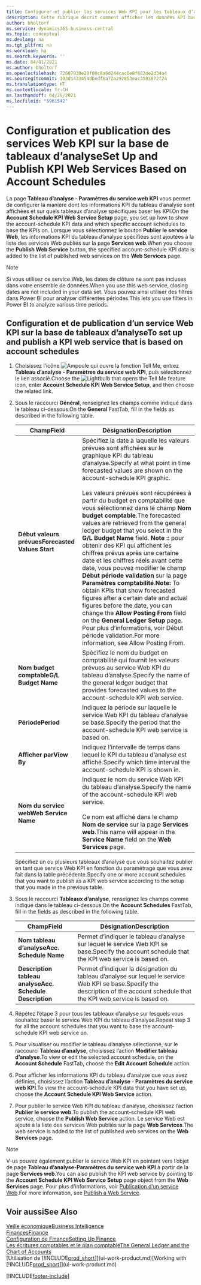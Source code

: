 ```yaml
---
title: Configurer et publier les services Web KPI pour les tableaux d’analyse | Microsoft Docs
description: Cette rubrique décrit comment afficher les données KPI basées sur des tableaux d’analyse spécifiques.
author: bholtorf
ms.service: dynamics365-business-central
ms.topic: conceptual
ms.devlang: na
ms.tgt_pltfrm: na
ms.workload: na
ms.search.keywords: ''
ms.date: 04/01/2021
ms.author: bholtorf
ms.openlocfilehash: 72687930e20f00c8a6d244cac0e8f682de2d34a4
ms.sourcegitcommit: 103d1433454dbedf8a72a292853eac3501872f24
ms.translationtype: HT
ms.contentlocale: fr-CH
ms.lasthandoff: 04/29/2021
ms.locfileid: "5961542"
---
```

# <a name="set-up-and-publish-kpi-web-services-based-on-account-schedules"></a><span data-ttu-id="15859-103">Configuration et publication des services Web KPI sur la base de tableaux d’analyse</span><span class="sxs-lookup"><span data-stu-id="15859-103">Set Up and Publish KPI Web Services Based on Account Schedules</span></span>
<span data-ttu-id="15859-104">La page **Tableau d’analyse - Paramètres du service web KPI** vous permet de configurer la manière dont les informations KPI du tableau d’analyse sont affichées et sur quels tableaux d’analyse spécifiques baser les KPI.</span><span class="sxs-lookup"><span data-stu-id="15859-104">On the **Account Schedule KPI Web Service Setup** page, you set up how to show the account-schedule KPI data and which specific account schedules to base the KPIs on.</span></span> <span data-ttu-id="15859-105">Lorsque vous sélectionnez le bouton **Publier le service Web**, les informations KPI du tableau d’analyse spécifiées sont ajoutées à la liste des services Web publiés sur la page **Services web**.</span><span class="sxs-lookup"><span data-stu-id="15859-105">When you choose the **Publish Web Service** button, the specified account-schedule KPI data is added to the list of published web services on the **Web Services** page.</span></span>  

> [!NOTE]
> <span data-ttu-id="15859-106">Si vous utilisez ce service Web, les dates de clôture ne sont pas incluses dans votre ensemble de données.</span><span class="sxs-lookup"><span data-stu-id="15859-106">When you use this web service, closing dates are not included in your data set.</span></span> <span data-ttu-id="15859-107">Vous pouvez ainsi utiliser des filtres dans Power BI pour analyser différentes périodes.</span><span class="sxs-lookup"><span data-stu-id="15859-107">This lets you use filters in Power BI to analyze various time periods.</span></span>

## <a name="to-set-up-and-publish-a-kpi-web-service-that-is-based-on-account-schedules"></a><span data-ttu-id="15859-108">Configuration et de publication d’un service Web KPI sur la base de tableaux d’analyse</span><span class="sxs-lookup"><span data-stu-id="15859-108">To set up and publish a KPI web service that is based on account schedules</span></span>  
1.  <span data-ttu-id="15859-109">Choisissez l’icône ![Ampoule qui ouvre la fonction Tell Me](media/ui-search/search_small.png "Dites-moi ce que vous voulez faire"), entrez **Tableau d’analyse - Paramètres du service web KPI**, puis sélectionnez le lien associé.</span><span class="sxs-lookup"><span data-stu-id="15859-109">Choose the ![Lightbulb that opens the Tell Me feature](media/ui-search/search_small.png "Tell me what you want to do") icon, enter **Account Schedule KPI Web Service Setup**, and then choose the related link.</span></span>  
2.  <span data-ttu-id="15859-110">Sous le raccourci **Général**, renseignez les champs comme indiqué dans le tableau ci-dessous.</span><span class="sxs-lookup"><span data-stu-id="15859-110">On the **General** FastTab, fill in the fields as described in the following table.</span></span>  

    |<span data-ttu-id="15859-111">Champ</span><span class="sxs-lookup"><span data-stu-id="15859-111">Field</span></span>|<span data-ttu-id="15859-112">Désignation</span><span class="sxs-lookup"><span data-stu-id="15859-112">Description</span></span>|  
    |---------------------------------|---------------------------------------|  
    |<span data-ttu-id="15859-113">**Début valeurs prévues**</span><span class="sxs-lookup"><span data-stu-id="15859-113">**Forecasted Values Start**</span></span>|<span data-ttu-id="15859-114">Spécifiez la date à laquelle les valeurs prévues sont affichées sur le graphique KPI du tableau d’analyse.</span><span class="sxs-lookup"><span data-stu-id="15859-114">Specify at what point in time forecasted values are shown on the account-schedule KPI graphic.</span></span><br /><br /> <span data-ttu-id="15859-115">Les valeurs prévues sont récupérées à partir du budget en comptabilité que vous sélectionnez dans le champ **Nom budget comptable**.</span><span class="sxs-lookup"><span data-stu-id="15859-115">The forecasted values are retrieved from the general ledger budget that you select in the **G/L Budget Name** field.</span></span> <span data-ttu-id="15859-116">**Note ::** pour obtenir des KPI qui affichent les chiffres prévus après une certaine date et les chiffres réels avant cette date, vous pouvez modifier le champ **Début période validation** sur la page **Paramètres comptabilité**.</span><span class="sxs-lookup"><span data-stu-id="15859-116">**Note:**  To obtain KPIs that show forecasted figures after a certain date and actual figures before the date, you can change the **Allow Posting From** field on the **General Ledger Setup** page.</span></span> <span data-ttu-id="15859-117">Pour plus d’informations, voir Début période validation.</span><span class="sxs-lookup"><span data-stu-id="15859-117">For more information, see Allow Posting From.</span></span>|  
    |<span data-ttu-id="15859-118">**Nom budget comptable**</span><span class="sxs-lookup"><span data-stu-id="15859-118">**G/L Budget Name**</span></span>|<span data-ttu-id="15859-119">Spécifiez le nom du budget en comptabilité qui fournit les valeurs prévues au service Web KPI du tableau d’analyse.</span><span class="sxs-lookup"><span data-stu-id="15859-119">Specify the name of the general ledger budget that provides forecasted values to the account-schedule KPI web service.</span></span>|  
    |<span data-ttu-id="15859-120">**Période**</span><span class="sxs-lookup"><span data-stu-id="15859-120">**Period**</span></span>|<span data-ttu-id="15859-121">Indiquez la période sur laquelle le service Web KPI du tableau d’analyse se base.</span><span class="sxs-lookup"><span data-stu-id="15859-121">Specify the period that the account-schedule KPI web service is based on.</span></span>|  
    |<span data-ttu-id="15859-122">**Afficher par**</span><span class="sxs-lookup"><span data-stu-id="15859-122">**View By**</span></span>|<span data-ttu-id="15859-123">Indiquez l’intervalle de temps dans lequel le KPI du tableau d’analyse est affiché.</span><span class="sxs-lookup"><span data-stu-id="15859-123">Specify which time interval the account-schedule KPI is shown in.</span></span>|  
    |<span data-ttu-id="15859-124">**Nom du service web**</span><span class="sxs-lookup"><span data-stu-id="15859-124">**Web Service Name**</span></span>|<span data-ttu-id="15859-125">Indiquez le nom du service Web KPI du tableau d’analyse.</span><span class="sxs-lookup"><span data-stu-id="15859-125">Specify the name of the account-schedule KPI web service.</span></span><br /><br /> <span data-ttu-id="15859-126">Ce nom est affiché dans le champ **Nom de service** sur la page **Services web**.</span><span class="sxs-lookup"><span data-stu-id="15859-126">This name will appear in the **Service Name** field on the **Web Services** page.</span></span>|  

    <span data-ttu-id="15859-127">Spécifiez un ou plusieurs tableaux d’analyse que vous souhaitez publier en tant que service Web KPI en fonction du paramétrage que vous avez fait dans la table précédente.</span><span class="sxs-lookup"><span data-stu-id="15859-127">Specify one or more account schedules that you want to publish as a KPI web service according to the setup that you made in the previous table.</span></span>  

3.  <span data-ttu-id="15859-128">Sous le raccourci **Tableaux d’analyse**, renseignez les champs comme indiqué dans le tableau ci-dessous.</span><span class="sxs-lookup"><span data-stu-id="15859-128">On the **Account Schedules** FastTab, fill in the fields as described in the following table.</span></span>  

    |<span data-ttu-id="15859-129">Champ</span><span class="sxs-lookup"><span data-stu-id="15859-129">Field</span></span>|<span data-ttu-id="15859-130">Désignation</span><span class="sxs-lookup"><span data-stu-id="15859-130">Description</span></span>|  
    |---------------------------------|---------------------------------------|  
    |<span data-ttu-id="15859-131">**Nom tableau d’analyse**</span><span class="sxs-lookup"><span data-stu-id="15859-131">**Acc. Schedule Name**</span></span>|<span data-ttu-id="15859-132">Permet d’indiquer le tableau d’analyse sur lequel le service Web KPI se base.</span><span class="sxs-lookup"><span data-stu-id="15859-132">Specify the account schedule that the KPI web service is based on.</span></span>|  
    |<span data-ttu-id="15859-133">**Description tableau analyse**</span><span class="sxs-lookup"><span data-stu-id="15859-133">**Acc. Schedule Description**</span></span>|<span data-ttu-id="15859-134">Permet d’indiquer la désignation du tableau d’analyse sur lequel le service Web KPI se base.</span><span class="sxs-lookup"><span data-stu-id="15859-134">Specify the description of the account schedule that the KPI web service is based on.</span></span>|  

4.  <span data-ttu-id="15859-135">Répétez l’étape 3 pour tous les tableaux d’analyse sur lesquels vous souhaitez baser le service Web KPI du tableau d’analyse.</span><span class="sxs-lookup"><span data-stu-id="15859-135">Repeat step 3 for all the account schedules that you want to base the account-schedule KPI web service on.</span></span>  
5.  <span data-ttu-id="15859-136">Pour visualiser ou modifier le tableau d’analyse sélectionné, sur le raccourci **Tableau d’analyse**, choisissez l’action **Modifier tableau d’analyse**.</span><span class="sxs-lookup"><span data-stu-id="15859-136">To view or edit the selected account schedule, on the **Account Schedule** FastTab, choose the **Edit Account Schedule** action.</span></span>  
6.  <span data-ttu-id="15859-137">Pour afficher les informations KPI du tableau d’analyse que vous avez définies, choisissez l’action **Tableau d’analyse - Paramètres du service web KPI**.</span><span class="sxs-lookup"><span data-stu-id="15859-137">To view the account-schedule KPI data that you have set up, choose the **Account Schedule KPI Web Service** action.</span></span>  
7.  <span data-ttu-id="15859-138">Pour publier le service Web KPI du tableau d’analyse, choisissez l’action **Publier le service web**.</span><span class="sxs-lookup"><span data-stu-id="15859-138">To publish the account-schedule KPI web service, choose the **Publish Web Service** action.</span></span> <span data-ttu-id="15859-139">Le service Web est ajouté à la liste des services Web publiés sur la page **Web Services**.</span><span class="sxs-lookup"><span data-stu-id="15859-139">The web service is added to the list of published web services on the **Web Services** page.</span></span>  

> [!NOTE]  
>  <span data-ttu-id="15859-140">V-us pouvez également publier le service Web KPI en pointant vers l’objet de page **Tableau d’analyse-Paramètres du service web KPI** à partir de la page **Services web**.</span><span class="sxs-lookup"><span data-stu-id="15859-140">You can also publish the KPI web service by pointing to the **Account Schedule KPI Web Service Setup** page object from the **Web Services** page.</span></span> <span data-ttu-id="15859-141">Pour plus d’informations, voir [Publication d’un service Web](across-how-publish-web-service.md).</span><span class="sxs-lookup"><span data-stu-id="15859-141">For more information, see [Publish a Web Service](across-how-publish-web-service.md).</span></span>  

## <a name="see-also"></a><span data-ttu-id="15859-142">Voir aussi</span><span class="sxs-lookup"><span data-stu-id="15859-142">See Also</span></span>  
[<span data-ttu-id="15859-143">Veille économique</span><span class="sxs-lookup"><span data-stu-id="15859-143">Business Intelligence</span></span>](bi.md)  
[<span data-ttu-id="15859-144">Finances</span><span class="sxs-lookup"><span data-stu-id="15859-144">Finance</span></span>](finance.md)  
[<span data-ttu-id="15859-145">Configuration de Finance</span><span class="sxs-lookup"><span data-stu-id="15859-145">Setting Up Finance</span></span>](finance-setup-finance.md)  
[<span data-ttu-id="15859-146">Les écritures comptables et le plan comptable</span><span class="sxs-lookup"><span data-stu-id="15859-146">The General Ledger and the Chart of Accounts</span></span>](finance-general-ledger.md)  
<span data-ttu-id="15859-147">[Utilisation de [!INCLUDE[prod_short](includes/prod_short.md)]](ui-work-product.md)</span><span class="sxs-lookup"><span data-stu-id="15859-147">[Working with [!INCLUDE[prod_short](includes/prod_short.md)]](ui-work-product.md)</span></span>


[!INCLUDE[footer-include](includes/footer-banner.md)]